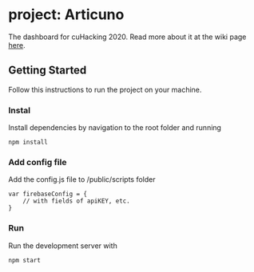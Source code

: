 # project: Articuno

The dashboard for cuHacking 2020. Read more about it at the wiki page [here](https://github.com/cuhacking/cuHacking-wiki/wiki/Dashboard).

## Getting Started

Follow this instructions to run the project on your machine. 

### Instal 
Install dependencies by navigation to the root folder and running 
```
npm install
```

### Add config file
Add the config.js file to /public/scripts folder
```
var firebaseConfig = {
    // with fields of apiKEY, etc.
}
```

### Run
Run the development server with
```
npm start
```
